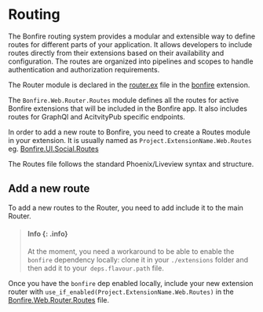 <!--
SPDX-FileCopyrightText: 2025 Bonfire Networks <https://bonfirenetworks.org/contact/>

SPDX-License-Identifier: AGPL-3.0-only
SPDX-License-Identifier: CC0-1.0
-->

# Routing

The Bonfire routing system provides a modular and extensible way to define routes for different parts of your application. 
It allows developers to include routes directly from their extensions based on their availability and configuration. 
The routes are organized into pipelines and scopes to handle authentication and authorization requirements.

The Router module is declared in the [router.ex](https://github.com/bonfire-networks/bonfire/blob/main/lib/web/router.ex) file in the [bonfire](https://github.com/bonfire-networks/bonfire) extension.

The `Bonfire.Web.Router.Routes` module defines all the routes for active Bonfire extensions that will be included in the Bonfire app. It also includes routes for GraphQl and AcitvityPub specific endpoints.


In order to add a new route to Bonfire, you need to create a Routes module in your extension. It is usually named as `Project.ExtensionName.Web.Routes` eg. [Bonfire.UI.Social.Routes](https://github.com/bonfire-networks/bonfire_social/blob/main/lib/bonfire_social_web/routes.ex)

The Routes file follows the standard Phoenix/Liveview syntax and structure.

## Add a new route

To add a new routes to the Router, you need to add include it to the main Router. 

> #### Info {: .info}
>
> At the moment, you need a workaround to be able to enable the `bonfire` dependency locally: clone it in your `./extensions` folder and then add it to your` deps.flavour.path` file.

Once you have the `bonfire` dep enabled locally, include your new extension router with `use_if_enabled(Project.ExtensionName.Web.Routes)` in the [Bonfire.Web.Router.Routes](https://github.com/bonfire-networks/bonfire/blob/main/lib/web/router.ex) file.

